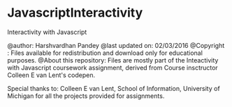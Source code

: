 # JavascriptInteractivity
Interactivity with Javascript

@author: Harshvardhan Pandey
@last updated on: 02/03/2016
@Copyright : Files available for redistribution and download only for educational purposes.
@About this repository: Files are mostly part of the Inteactivity with Javascript coursework assignment, derived from Course insctructor Colleen E van Lent's codepen. 

Special thanks to: Colleen E van Lent, School of Information, University of Michigan for all the projects provided for assignments. 
